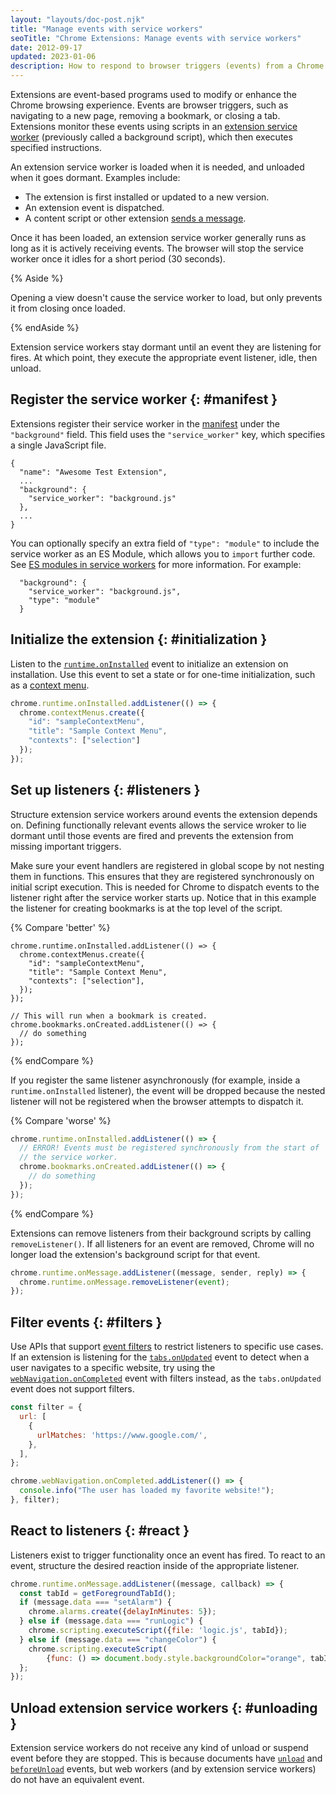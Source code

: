 ```yaml
---
layout: "layouts/doc-post.njk"
title: "Manage events with service workers"
seoTitle: "Chrome Extensions: Manage events with service workers"
date: 2012-09-17
updated: 2023-01-06
description: How to respond to browser triggers (events) from a Chrome Extension service worker.
---
```


Extensions are event-based programs used to modify or enhance the Chrome browsing experience. Events
are browser triggers, such as navigating to a new page, removing a bookmark, or closing a tab.
Extensions monitor these events using scripts in an [extension service
worker][doc-sw-migration] (previously called a background script), which then executes specified instructions.

An extension service worker is loaded when it is needed, and unloaded when it goes dormant.
Examples include:

- The extension is first installed or updated to a new version.
- An extension event is dispatched.
- A content script or other extension [sends a message][1].

Once it has been loaded, an extension service worker generally runs as long as it is
actively receiving events. The browser will stop the service worker once it idles for
a short period (30 seconds).

{% Aside %}

Opening a view doesn't cause the service worker to load, but only prevents it from closing once
loaded.

{% endAside %}

Extension service workers stay dormant until an event they are listening for fires. At which point, they execute the appropriate event listener, idle, then unload.

## Register the service worker {: #manifest }

Extensions register their service worker in the [manifest][3] under the `"background"`
field. This field uses the `"service_worker"` key, which specifies a single JavaScript file.

```json/3-6
{
  "name": "Awesome Test Extension",
  ...
  "background": {
    "service_worker": "background.js"
  },
  ...
}
```

You can optionally specify an extra field of `"type": "module"` to include the service worker as an
ES Module, which allows you to `import` further code. See [ES modules in service workers][sw-module]
for more information. For example:

```json/2-2
  "background": {
    "service_worker": "background.js",
    "type": "module"
  }
```

## Initialize the extension {: #initialization }

Listen to the [`runtime.onInstalled`][6] event to initialize an extension on installation. Use this
event to set a state or for one-time initialization, such as a [context menu][7].

```js
chrome.runtime.onInstalled.addListener(() => {
  chrome.contextMenus.create({
    "id": "sampleContextMenu",
    "title": "Sample Context Menu",
    "contexts": ["selection"]
  });
});
```

## Set up listeners {: #listeners }

Structure extension service workers around events the extension depends on. Defining functionally relevant
events allows the service wroker to lie dormant until those events are fired and prevents the
extension from missing important triggers.

Make sure your event handlers are registered in global scope by not nesting them in functions.
This ensures that they are registered synchronously on initial script execution. This is needed
for Chrome to dispatch events to the listener right after the service worker starts up.
Notice that in this example the listener for creating bookmarks is at the top level of the script.

{% Compare 'better' %}
```js/9-11
chrome.runtime.onInstalled.addListener(() => {
  chrome.contextMenus.create({
    "id": "sampleContextMenu",
    "title": "Sample Context Menu",
    "contexts": ["selection"],
  });
});

// This will run when a bookmark is created.
chrome.bookmarks.onCreated.addListener(() => {
  // do something
});
```
{% endCompare %}

If you register the same listener asynchronously (for example, inside a `runtime.onInstalled` listener), 
the event will be dropped because the nested listener will not be registered when the browser 
attempts to dispatch it.

{% Compare 'worse' %}
```js
chrome.runtime.onInstalled.addListener(() => {
  // ERROR! Events must be registered synchronously from the start of
  // the service worker.
  chrome.bookmarks.onCreated.addListener(() => {
    // do something
  });
});
```
{% endCompare %}

Extensions can remove listeners from their background scripts by calling `removeListener()`. If all
listeners for an event are removed, Chrome will no longer load the extension's background script for
that event.

```js
chrome.runtime.onMessage.addListener((message, sender, reply) => {
  chrome.runtime.onMessage.removeListener(event);
});
```

## Filter events {: #filters }

Use APIs that support [event filters][8] to restrict listeners to specific use cases. If an
extension is listening for the [`tabs.onUpdated`][9] event to detect when a user navigates
to a specific website, try using the [`webNavigation.onCompleted`][10] event with filters
instead, as the `tabs.onUpdated` event does not support filters.

```js
const filter = {
  url: [
    {
      urlMatches: 'https://www.google.com/',
    },
  ],
};

chrome.webNavigation.onCompleted.addListener(() => {
  console.info("The user has loaded my favorite website!");
}, filter);
```

## React to listeners {: #react }

Listeners exist to trigger functionality once an event has fired. To react to an event, structure
the desired reaction inside of the appropriate listener.

```js
chrome.runtime.onMessage.addListener((message, callback) => {
  const tabId = getForegroundTabId();
  if (message.data === "setAlarm") {
    chrome.alarms.create({delayInMinutes: 5});
  } else if (message.data === "runLogic") {
    chrome.scripting.executeScript({file: 'logic.js', tabId});
  } else if (message.data === "changeColor") {
    chrome.scripting.executeScript(
        {func: () => document.body.style.backgroundColor="orange", tabId});
  };
});
```

## Unload extension service workers {: #unloading }

Extension service workers do not receive any kind of unload or suspend event before they are
stopped. This is because documents have [`unload`][mdn-unload] and
[`beforeUnload`][mdn-beforeunload] events, but web workers (and by extension service workers) do
not have an equivalent event.

[1]: /docs/extensions/mv3/messaging
[2]: /docs/extensions/runtime#method-getBackgroundPage
[3]: /docs/extensions/mv3/manifest/
[4]: /docs/extensions/webRequest
[5]: /docs/extensions/mv3/background_migration
[6]: /docs/extensions/reference/runtime#event-onInstalled
[7]: /docs/extensions/reference/contextMenus
[8]: /docs/extensions/reference/events#filtered
[9]: /docs/extensions/reference/extensions/tabs#event-onUpdated
[10]: /docs/extensions/reference/webNavigation#event-onCompleted
[11]: /docs/extensions/reference/storage
[12]: /docs/extensions/mv3/messaging
[13]: /docs/extensions/reference/runtime#property-Port-onDisconnect
[14]: /docs/extensions/reference/runtime#property-Port-disconnect
[15]: /docs/extensions/reference/runtime#event-onSuspend
[16]: /docs/extensions/reference/runtime#event-onSuspend

[doc-sw-migration]: /docs/extensions/mv3/migrating_to_service_workers
[event-page-unload]: https://developer.chrome.com/docs/extensions/mv2/background_pages/
[mdn-beforeunload]: https://developer.mozilla.org/docs/Web/API/Window/beforeunload_event
[mdn-unload]: https://developer.mozilla.org/docs/Web/API/Window/unload_event
[sw-module]: https://web.dev/es-modules-in-sw/
